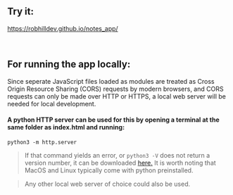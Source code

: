 ## Try it:
https://robhilldev.github.io/notes_app/

&nbsp;

## For running the app locally:

Since seperate JavaScript files loaded as modules are treated as Cross Origin Resource Sharing (CORS) requests by modern browsers, and CORS requests can only be made over HTTP or HTTPS, a local web server will be needed for local development.

#### A python HTTP server can be used for this by opening a terminal at the same folder as index.html and running:
```
python3 -m http.server
```

> If that command yields an error, or `python3 -V` does not return a version number, it can be downloaded [here.](https://www.python.org/downloads/) It is worth noting that MacOS and Linux typically come with python preinstalled.

> Any other local web server of choice could also be used.
